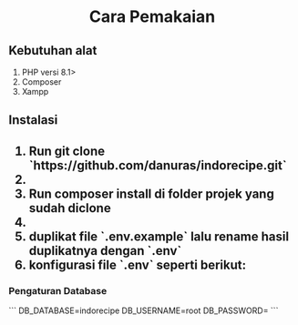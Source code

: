 <center><h1>Cara Pemakaian</h1></center>

<h2>Kebutuhan alat</h2>
<ol>
<li>PHP versi 8.1&gt;</li>
<li>Composer</li>
<li>Xampp</li>
</ol>

<h2>Instalasi<h2>
<ol>
<li>Run git clone `https://github.com/danuras/indorecipe.git`<li>
<li>Run composer install di folder projek yang sudah diclone<li>
<li>duplikat file `.env.example` lalu rename hasil duplikatnya dengan `.env`</li>
<li>konfigurasi file `.env` seperti berikut:</li>
</ol>
<h3>Pengaturan Database</h3>
```
DB_DATABASE=indorecipe
DB_USERNAME=root
DB_PASSWORD=
```
